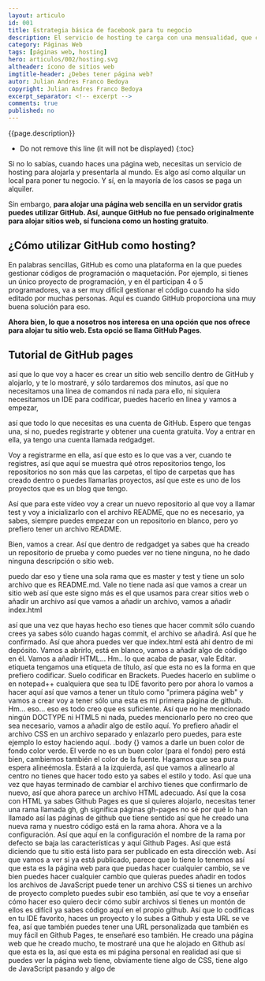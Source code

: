 ```yaml
---
layout: articulo
id: 001
title: Estrategia básica de facebook para tu negocio
description: El servicio de hosting te carga con una mensualidad, que comenzando tu emprendimiento, no es recomendable. Aquí te enseño la solución perfecta.
category: Páginas Web
tags: [páginas web, hosting]
hero: articulos/002/hosting.svg
altheader: ícono de sitios web
imgtitle-header: ¿Debes tener página web?
autor: Julian Andres Franco Bedoya
copyright: Julian Andres Franco Bedoya
excerpt_separator: <!-- excerpt -->
comments: true
published: no
---
```

{{page.description}}

<!-- excerpt -->

* Do not remove this line (it will not be displayed)
{:toc}

Si no lo sabías, cuando haces una página web, necesitas un servicio de hosting para alojarla y presentarla al mundo. Es algo así como alquilar un local para poner tu negocio. Y sí, en la mayoría de los casos se paga un alquiler.

Sin embargo, **para alojar una página web sencilla en un servidor gratis puedes utilizar GitHub. Así, aunque GitHub no fue pensado originalmente para alojar sitios web, sí funciona como un hosting gratuito**.

## ¿Cómo utilizar GitHub como hosting?

En palabras sencillas, GitHub es como una plataforma en la que puedes gestionar códigos de programación o maquetación. Por ejemplo, si tienes un único proyecto de programación, y en él participan 4 o 5 programadores, va a ser muy difícil gestionar el código cuando ha sido editado por muchas personas. Aquí es cuando GitHub proporciona una muy buena solución para eso.

**Ahora bien, lo que a nosotros nos interesa en una opción que nos ofrece para alojar tu sitio web. Esta opció se llama GitHub Pages**.

## Tutorial de GitHub pages

 así que lo que voy a hacer es crear un sitio web sencillo dentro de GitHub y alojarlo, y te lo mostraré, y sólo tardaremos dos minutos, así que no necesitamos una línea de comandos ni nada para ello, ni siquiera necesitamos un IDE para codificar, puedes hacerlo en línea y vamos a empezar,
 
 así que todo lo que necesitas es una cuenta de GitHub. Espero que tengas una, si no, puedes registrarte y obtener una cuenta gratuita. Voy a entrar en ella, ya tengo una cuenta llamada redgadget.
 
 Voy a registrarme en ella, así que esto es lo que vas a ver, cuando te registres, así que aquí se muestra qué otros repositorios tengo, los repositorios no son más que las carpetas, el tipo de carpetas que has creado dentro o puedes llamarlas proyectos, así que este es uno de los proyectos que es un blog que tengo.
 
 Así que para este vídeo voy a crear un nuevo repositorio al que voy a llamar test y voy a inicializarlo con el archivo README, que no es necesario, ya sabes, siempre puedes empezar con un repositorio en blanco, pero yo prefiero tener un archivo README.
 
 Bien, vamos a crear. Así que dentro de redgadget ya sabes que ha creado un repositorio de prueba y como puedes ver no tiene ninguna, no he dado ninguna descripción o sitio web.
 
 puedo dar eso y tiene una sola rama que es master y test y tiene un solo archivo que es README.md. Vale no tiene nada así que vamos a crear un sitio web así que este signo más es el que usamos para crear sitios web o añadir un archivo así que vamos a añadir un archivo, vamos a añadir index.html
 
 así que una vez que hayas hecho eso tienes que hacer commit sólo cuando crees ya sabes sólo cuando hagas commit, el archivo se añadirá. Así que he confirmado. Así que ahora puedes ver que index.html está ahí dentro de mi depósito. Vamos a abrirlo, está en blanco, vamos a añadir algo de código en él. Vamos a añadir HTML... Hm.. lo que acaba de pasar, vale Editar. etiqueta tengamos una etiqueta de título, así que esta no es la forma en que prefiero codificar. Suelo codificar en Brackets. Puedes hacerlo en sublime o en notepad++ cualquiera que sea tu IDE favorito pero por ahora lo vamos a hacer aquí así que vamos a tener un título como "primera página web" y vamos a crear voy a tener sólo una esta es mi primera página de github. Hm... eso... eso es todo creo que es suficiente. Así que no he mencionado ningún DOCTYPE ni HTML5 ni nada, puedes mencionarlo pero no creo que sea necesario, vamos a añadir algo de estilo aquí. Yo prefiero añadir el archivo CSS en un archivo separado y enlazarlo pero puedes, para este ejemplo lo estoy haciendo aquí. .body {} vamos a darle un buen color de fondo color verde. El verde no es un buen color (para el fondo) pero está bien, cambiemos también el color de la fuente. Hagamos que sea pura espera alineémosla. Estará a la izquierda, así que vamos a alinearlo al centro no tienes que hacer todo esto ya sabes el estilo y todo. Así que una vez que hayas terminado de cambiar el archivo tienes que confirmarlo de nuevo, así que ahora parece un archivo HTML adecuado. Así que la cosa con HTML ya sabes Github Pages es que si quieres alojarlo, necesitas tener una rama llamada gh, gh significa páginas gh-pages no sé por qué lo han llamado así las páginas de github que tiene sentido así que he creado una nueva rama y nuestro código está en la rama ahora. Ahora ve a la configuración. Así que aquí en la configuración el nombre de la rama por defecto se baja las características y aquí Github Pages. Así que está diciendo que tu sitio está listo para ser publicado en esta dirección web. Así que vamos a ver si ya está publicado, parece que lo tiene lo tenemos así que esta es la página web para que puedas hacer cualquier cambio, se ve bien puedes hacer cualquier cambio que quieras puedes añadir en todos los archivos de JavaScript puede tener un archivo CSS si tienes un archivo de proyecto completo puedes subir eso también, así que te voy a enseñar cómo hacer eso quiero decir cómo subir archivos si tienes un montón de ellos es difícil ya sabes código aquí en el propio github. Así que lo codificas en tu IDE favorito, haces un proyecto y lo subes a Github y esta URL se ve fea, así que también puedes tener una URL personalizada que también es muy fácil en Github Pages, te enseñaré eso también. He creado una página web que he creado mucho, te mostraré una que he alojado en Github así que esta es la, así que esta es mi página personal en realidad así que si puedes ver la página web tiene, obviamente tiene algo de CSS, tiene algo de JavaScript pasando y algo de 
